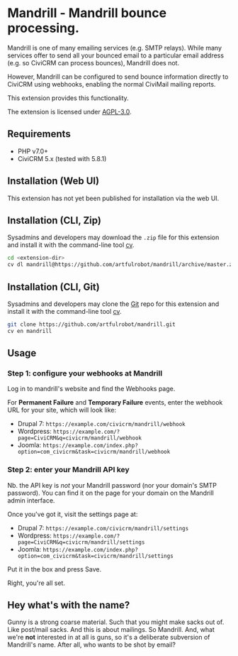 # Mandrill - Mandrill bounce processing.

Mandrill is one of many emailing services (e.g. SMTP relays). While many services
offer to send all your bounced email to a particular email address (e.g. so
CiviCRM can process bounces), Mandrill does not.

However, Mandrill can be configured to send bounce information directly to
CiviCRM using webhooks, enabling the normal CiviMail mailing reports.

This extension provides this functionality.

The extension is licensed under [AGPL-3.0](LICENSE.txt).

## Requirements

* PHP v7.0+
* CiviCRM 5.x (tested with 5.8.1)

## Installation (Web UI)

This extension has not yet been published for installation via the web UI.

## Installation (CLI, Zip)

Sysadmins and developers may download the `.zip` file for this extension and
install it with the command-line tool [cv](https://github.com/civicrm/cv).

```bash
cd <extension-dir>
cv dl mandrill@https://github.com/artfulrobot/mandrill/archive/master.zip
```

## Installation (CLI, Git)

Sysadmins and developers may clone the [Git](https://en.wikipedia.org/wiki/Git) repo for this extension and
install it with the command-line tool [cv](https://github.com/civicrm/cv).

```bash
git clone https://github.com/artfulrobot/mandrill.git
cv en mandrill
```

## Usage

### Step 1: configure your webhooks at Mandrill

Log in to mandrill's website and find the Webhooks page.

For **Permanent Failure** and **Temporary Failure** events, enter the webhook
URL for your site, which will look like:

- Drupal 7: `https://example.com/civicrm/mandrill/webhook`
- Wordpress: `https://example.com/?page=CiviCRM&q=civicrm/mandrill/webhook`
- Joomla: `https://example.com/index.php?option=com_civicrm&task=civicrm/mandrill/webhook`

### Step 2: enter your Mandrill API key

Nb. the API key is *not* your Mandrill password (nor your domain's SMTP
password). You can find it on the page for your domain on the Mandrill admin
interface.

Once you've got it, visit the settings page at:

- Drupal 7: `https://example.com/civicrm/mandrill/settings`
- Wordpress: `https://example.com/?page=CiviCRM&q=civicrm/mandrill/settings`
- Joomla: `https://example.com/index.php?option=com_civicrm&task=civicrm/mandrill/settings`

Put it in the box and press Save.

Right, you're all set.


## Hey what's with the name?

Gunny is a strong coarse material. Such that you might make sacks out of. Like
post/mail sacks. And this is about mailings. So Mandrill. And, what we're
**not** interested in at all is guns, so it's a deliberate subversion of
Mandrill's name. After all, who wants to be shot by email?
